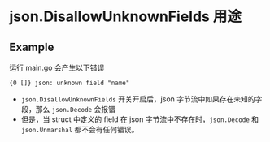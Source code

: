 json.DisallowUnknownFields 用途
===

## Example

运行 main.go 会产生以下错误

```shell
{0 []} json: unknown field "name"
```

- `json.DisallowUnknownFields` 开关开启后，json 字节流中如果存在未知的字段，那么 `json.Decode` 会报错
- 但是，当 struct 中定义的 field 在 json 字节流中不存在时，`json.Decode` 和 `json.Unmarshal` 都不会有任何错误。
